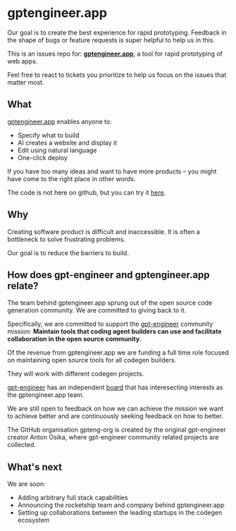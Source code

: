 # gptengineer.app

Our goal is to create the best experience for rapid prototyping. Feedback in the shape of bugs or feature requests is super helpful to help us in this.

This is an issues repo for: **[gptengineer.app](https://gptengineer.app)**, a tool for rapid prototyping of web apps.

Feel free to react to tickets you prioritize to help us focus on the issues that matter most.

## What

[gptengineer.app](https://gptengineer.app) enables anyone to:

- Specify what to build
- AI creates a website and display it
- Edit using natural language
- One-click deploy

If you have too many ideas and want to have more products – you might have come to the right place in other words.


The code is not here on github, but you can try it [here](https://gptengineer.app).

## Why
Creating software product is difficult and inaccessible. It is often a bottleneck to solve frustrating problems.

Our goal is to reduce the barriers to build.

## How does gpt-engineer and gptengineer.app relate?

The team behind gptengineer.app sprung out of the open source code generation community. We are committed to giving back to it.

Specifically, we are committed to support the [gpt-engineer](https://github.com/AntonOsika/gpt-engineer) community mission:
**Maintain tools that coding agent builders can use and facilitate collaboration in the open source community**.

Of the revenue from gptengineer.app we are funding a full time role focused on maintaining open source tools for all codegen builders.

They will work with different codegen projects.

[gpt-engineer](https://github.com/AntonOsika/gpt-engineer) has an independent [board](https://github.com/AntonOsika/gpt-engineer/GOVERNANCE.md) that has interesecting interests as the gptengineer.app team.

We are still open to feedback on how we can achieve the mission we want to achieve better and are continuously seeking feedback on how to better.

The GitHub organisation gpteng-org is created by the original gpt-engineer creator Anton Osika, where gpt-engineer community related projects are collected.


## What's next

We are soon:
- Adding arbitrary full stack capabilities
- Announcing the rocketship team and company behind gptengineer.app
- Setting up collaborations between the leading startups in the codegen ecosystem
